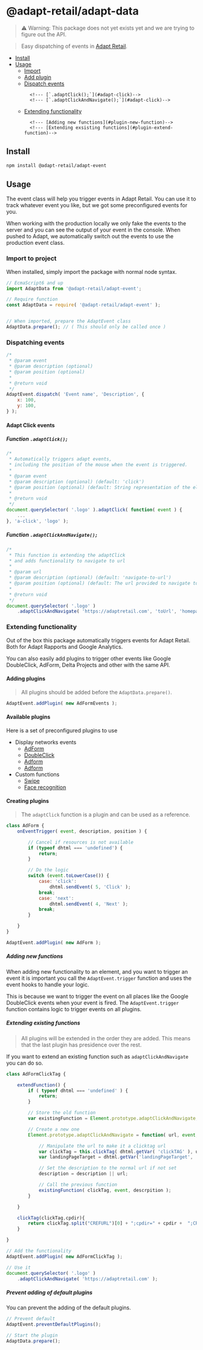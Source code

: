 # @adapt-retail/adapt-data
> ⚠️ Warning: This package does not yet exists yet and we are trying to figure out the API.

> Easy dispatching of events in [Adapt Retail](https://adaptretail.com).

- [Install](#install)
- [Usage](#usage)
    - [Import](#import)
    - [Add plugin](#add-plugin)
    - [Dispatch events](#dispatch-event)
        <!--- [Adapt Click events](#adapt-click-events)-->
            <!--- [`.adaptClick();`](#adapt-click)-->
            <!--- [`.adaptClickAndNavigate();`](#adapt-click)-->
    - [Extending functionality](#plugins)
        <!--- [Adding plugins](#add-plugin)-->
        <!--- [Available plugins](#available-plugins)-->
        <!--- [Creating plugins](#create-plugins)-->
            <!--- [Adding new functions](#plugin-new-function)-->
            <!--- [Extending exsisting functions](#plugin-extend-function)-->
        <!--- [Prevent adding of default plugins](#prevent-default)-->

<a name="install"></a>
## Install

```bash
npm install @adapt-retail/adapt-event
```

<a name="usage"></a>
## Usage

The event class will help you trigger events in Adapt Retail.
You can use it to track whatever event you like, but we got some preconfigured events for you.

When working with the production locally we only fake the events to the server and you can see the output of your event in the console.
When pushed to Adapt, we automatically switch out the events to use the production event class.

<a name="import"></a>
### Import to project

When installed, simply import the package with normal node syntax.

```js
// EcmaScript6 and up
import AdaptData from '@adapt-retail/adapt-event';

// Require function
const AdaptData = require( '@adapt-retail/adapt-event' );


// When imported, prepare the AdaptEvent class
AdaptData.prepare(); // ( This should only be called once )
```

<a name="dispatch-event"></a>
### Dispatching events

```js
/*
 * @param event
 * @param description (optional)
 * @param position (optional)
 * 
 * @return void
 */
AdaptEvent.dispatch( 'Event name', 'Description', {
    x: 100,
    y: 100,
} );
```

<a name="adapt-click-events"></a>
#### Adapt Click events

<a name="adapt-click"></a>
##### Function `.adaptClick();`
```js
/*
 * Automatically triggers adapt events,
 * including the position of the mouse when the event is triggered.
 *
 * @param event
 * @param description (optional) (default: 'click')
 * @param position (optional) (default: String representation of the element)
 * 
 * @return void
 */
document.querySelector( '.logo' ).adaptClick( function( event ) {
    ...
}, 'a-click', 'logo' );
```

<a name="adapt-click-and-navigate"></a>
##### Function `.adaptClickAndNavigate();`
```js
/*
 * This function is extending the adaptClick
 * and adds functionality to navigate to url
 *
 * @param url
 * @param description (optional) (default: 'navigate-to-url')
 * @param position (optional) (default: The url provided to navigate to)
 * 
 * @return void
 */
document.querySelector( '.logo' )
    .adaptClickAndNavigate( 'https://adaptretail.com', 'toUrl', 'homepage');
```

<a name="plugins"></a>
### Extending functionality

Out of the box this package automatically triggers events for Adapt Retail.
Both for Adapt Rapports and Google Analytics.

You can also easily add plugins to trigger other events like Google DoubleClick, AdForm, Delta Projects and other with the same API.

<a name="add-plugin"></a>
#### Adding plugins
> All plugins should be added before the `AdaptData.prepare()`.

```js
AdaptEvent.addPlugin( new AdFormEvents );
```

<a name="available-plugins"></a>
#### Available plugins

Here is a set of preconfigured plugins to use

- Display networks events
    - [AdForm](#not-created-yet)
    - [DoubleClick](#not-created-yet)
    - [Adform](#not-created-yet)
    - [Adform](#not-created-yet)
- Custom functions
    - [Swipe](#)
    - [Face recognition](#)

<a name="create-plugins"></a>
#### Creating plugins

> The `adaptClick` function is a plugin and can be used as a reference.

```js
class AdForm {
    onEventTrigger( event, description, position ) {

        // Cancel if resources is not available
        if (typeof dhtml === 'undefined') {
            return;
        }

        // Do the logic
        switch (event.toLowerCase()) {
            case: 'click':
                dhtml.sendEvent( 5, 'Click' );
            break;
            case: 'next':
                dhtml.sendEvent( 4, 'Next' );
            break;
        }

    }
}

AdaptEvent.addPlugin( new AdForm );
```

<a name="plugin-new-function"></a>
##### Adding new functions
When adding new functionality to an element, and you want to trigger an event it is important you call the `AdaptEvent.trigger` function and uses the event hooks to handle your logic.

This is because we want to trigger the event on all places like the Google DoubleClick events when your event is fired. The `AdaptEvent.trigger` function contains logic to trigger events on all plugins.

<a name="plugin-extend-function"></a>
##### Extending existing functions
> All plugins will be extended in the order they are added.
> This means that the last plugin has presidence over the rest.

If you want to extend an existing function such as `adaptClickAndNavigate` you can do so.

```js
class AdFormClickTag {

    extendFunction() {
        if ( typeof dhtml === 'undefined' ) {
            return;
        }

        // Store the old function
        var existingFunction = Element.prototype.adaptClickAndNavigate;

        // Create a new one
        Element.prototype.adaptClickAndNavigate = function( url, event, descrpition ) {

            // Manipulate the url to make it a clicktag url
            var clickTag = this.clickTag( dhtml.getVar( 'clickTAG' ), url )
            var landingPageTarget = dhtml.getVar('landingPageTarget', '_blank');

            // Set the description to the normal url if not set
            description = description || url;

            // Call the previous function
            existingFunction( clickTag, event, descrpition );
        }

    }

    clickTag(clickTag,cpdir){
		return clickTag.split("CREFURL")[0] + ";cpdir=" + cpdir +  ";CREFURL" + clickTag.split("CREFURL")[1];
	}

}

// Add the functionality
AdaptEvent.addPlugin( new AdFormClickTag );

// Use it
document.querySelector( '.logo' )
    .adaptClickAndNavigate( 'https://adaptretail.com' );
```

<a name="prevent-default"></a>
##### Prevent adding of default plugins

 You can prevent the adding of the default plugins.

```js
// Prevent default
AdaptEvent.preventDefaultPlugins();

// Start the plugin
AdaptData.prepare();
```

